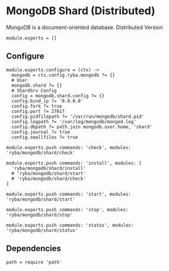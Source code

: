 
# MongoDB Shard (Distributed)

MongoDB is a document-oriented database. Distributed Version

    module.exports = []

## Configure

    module.exports.configure = (ctx) ->
      mongodb = ctx.config.ryba.mongodb ?= {}
      # User
      mongodb.shard ?= {}
      # ShardSrv Config
      config = mongodb.shard.config ?= {}
      config.bind_ip ?= '0.0.0.0'
      config.fork ?= true
      config.port ?= 27017
      config.pidfilepath ?= '/var/run/mongodb/shard.pid'
      config.logpath ?= '/var/log/mongodb/mongod.log'
      config.dbpath ?= path.join mongodb.user.home, 'shard'
      config.journal ?= true
      config.smallfiles ?= true

    module.exports.push commands: 'check', modules: 'ryba/mongodb/shard/check'

    module.exports.push commands: 'install', modules: [
      'ryba/mongodb/shard/install'
      # 'ryba/mongodb/shard/start'
      # 'ryba/mongodb/shard/check'
    ]

    module.exports.push commands: 'start', modules: 'ryba/mongodb/shard/start'

    module.exports.push commands: 'stop', modules: 'ryba/mongodb/shard/stop'

    module.exports.push commands: 'status', modules: 'ryba/mongodb/shard/status'

## Dependencies

    path = require 'path'
